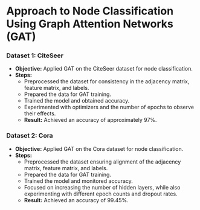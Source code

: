 # Approach to Node Classification Using Graph Attention Networks (GAT)

### Dataset 1: CiteSeer
- **Objective:** Applied GAT on the CiteSeer dataset for node classification.
- **Steps:**
  - Preprocessed the dataset for consistency in the adjacency matrix, feature matrix, and labels.
  - Prepared the data for GAT training.
  - Trained the model and obtained accuracy.
  - Experimented with optimizers and the number of epochs to observe their effects.
  - **Result:** Achieved an accuracy of approximately 97%.

### Dataset 2: Cora
- **Objective:** Applied GAT on the Cora dataset for node classification.
- **Steps:**
  - Preprocessed the dataset ensuring alignment of the adjacency matrix, feature matrix, and labels.
  - Prepared the data for GAT training.
  - Trained the model and monitored accuracy.
  - Focused on increasing the number of hidden layers, while also experimenting with different epoch counts and dropout rates.
  - **Result:** Achieved an accuracy of 99.45%.


